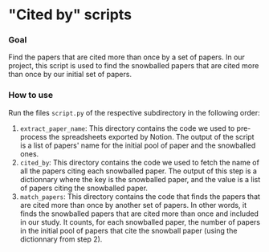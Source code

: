 # "Cited by" scripts

### Goal
Find the papers that are cited more than once by a set of papers. In our project, this script is used to find the snowballed papers that are cited more than once by our initial set of papers.

### How to use

Run the files `script.py` of the respective subdirectory in the following order:
1. `extract_paper_name`:  This directory contains the code we used to pre-process the spreadsheets exported by Notion. The output of the script is a list of papers' name for the initial pool of paper and the snowballed ones.
2. `cited_by`: This directory contains the code we used to fetch the name of all the papers citing each snowballed paper. The output of this step is a dictionnary where the key is the snowballed paper, and the value is a list of papers citing the snowballed paper.
3. `match_papers`: This directory contains the code that finds the papers that are cited more than once by another set of papers. In other words, it finds the snowballed papers that are cited more than once and included in our study. It counts, for each snowballed paper, the number of papers in the initial pool of papers that cite the snowball paper (using the dictionnary from step 2). 
